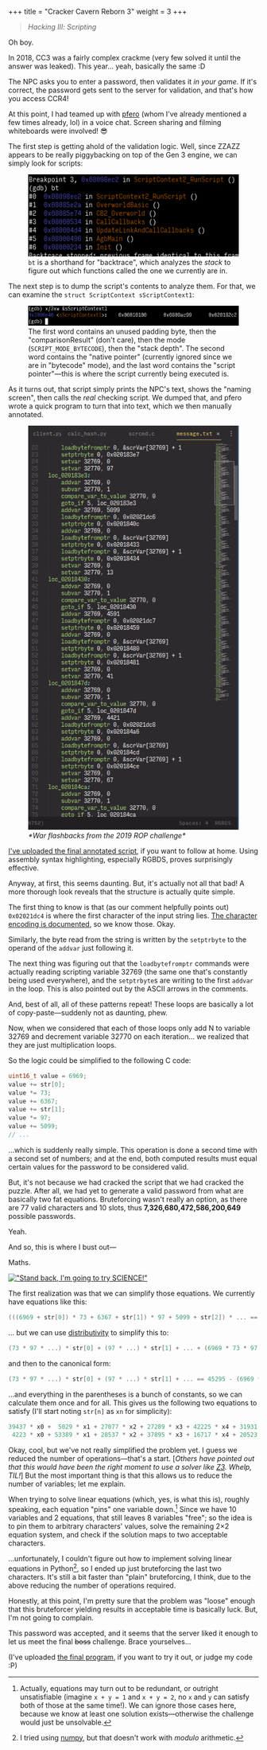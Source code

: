 +++
title = "Cracker Cavern Reborn 3"
weight = 3
+++

> *Hacking Ⅲ: Scripting*

<!-- more -->

Oh boy.

In 2018, CC3 was a fairly complex crackme (very few solved it until the answer was leaked).
This year... yeah, basically the same :D

The NPC asks you to enter a password, then validates it *in your game*.
If it's correct, the password gets sent to the server for validation, and that's how you access CCR4!

At this point, I had teamed up with [pfero](//github.com/mid-kid) (whom I've already mentioned a few times already, lol) in a voice chat.
Screen sharing and filming whiteboards were involved! 😎

The first step is getting ahold of the validation logic.
Well, since ZZAZZ appears to be really piggybacking on top of the Gen 3 engine, we can simply look for scripts:

<figure>
<img alt="Screenshot of a breakpoint being hit" src="breakpoint.png">
<figcaption><code>bt</code> is a shorthand for "backtrace", which analyzes the <em>stack</em> to figure out which functions called the one we currently are in.</figcaption>
</figure>

The next step is to dump the script's contents to analyze them.
For that, we can examine the `struct ScriptContext sScriptContext1`:

<figure>
<img alt="Screenshot of the structure's first three words in memory" src="context.png">
<figcaption>The first word contains an unused padding byte, then the "comparisonResult" (don't care), then the mode (<code>SCRIPT_MODE_BYTECODE</code>), then the "stack depth". The second word contains the "native pointer" (currently ignored since we are in "bytecode" mode), and the last word contains the "script pointer"—this is where the script currently being executed is.</figcaption>
</figure>

As it turns out, that script simply prints the NPC's text, shows the "naming screen", then calls the *real* checking script.
We dumped that, and pfero wrote a quick program to turn that into text, which we then manually annotated.

<figure>
<img alt="Screenshot of the checking script" src="script.png">
<figcaption><em>*War flashbacks from the 2019 ROP challenge*</em></figcaption>
</figure>

[I've uploaded the final annotated script](script.txt), if you want to follow at home.
Using assembly syntax highlighting, especially RGBDS, proves surprisingly effective.

Anyway, at first, this seems daunting.
But, it's actually not all that bad!
A more thorough look reveals that the structure is actually quite simple.

The first thing to know is that (as our comment helpfully points out) `0x02021dc4` is where the first character of the input string lies.
[The character encoding is documented](//github.com/pret/pokeemerald/blob/8103caea153f0ab905a00d1f3ee99d088d294659/charmap.txt), so we know those.
Okay.

Similarly, the byte read from the string is written by the `setptrbyte` to the operand of the `addvar` just following it.

The next thing was figuring out that the `loadbytefromptr` commands were actually reading scripting variable 32769 (the same one that's constantly being used everywhere), and the `setptrbyte`s are writing to the first `addvar` in the loop.
This is also pointed out by the ASCII arrows in the comments.

And, best of all, all of these patterns repeat!
These loops are basically a lot of copy-paste—suddenly not as daunting, phew.

Now, when we considered that each of those loops only add N to variable 32769 and decrement variable 32770 on each iteration... we realized that they are just multiplication loops.

So the logic could be simplified to the following C code:
```c
uint16_t value = 6969;
value += str[0];
value *= 73;
value += 6367;
value += str[1];
value *= 97;
value += 5099;
// ...
```

...which is suddenly really simple.
This operation is done a second time with a second set of numbers; and at the end, both computed results must equal certain values for the password to be considered valid.

But, it's not because we had cracked the script that we had cracked the puzzle.
After all, we had yet to generate a valid password from what are basically two fat equations.
Bruteforcing wasn't really an option, as there are 77 valid characters and 10 slots, thus **7,326,680,472,586,200,649** possible passwords.

Yeah.

And so, this is where I bust out—

Maths.

[!["Stand back, I'm going to try SCIENCE!"](//images-wixmp-ed30a86b8c4ca887773594c2.wixmp.com/i/9fbc94fa-3770-4723-9f85-ec7a61fb6cbe/d9i34zm-5284e852-53ac-4c16-b1cc-8e363e3bc4e5.png/v1/fill/w_1005,h_795,strp/stand_back_i_m_going_to_try_science_by_motorcycle_hero_d9i34zm-pre.png)](//xkcd.com/208/)

The first realization was that we can simplify those equations.
We currently have equations like this:

```c
(((6969 + str[0]) * 73 + 6367 + str[1]) * 97 + 5099 + str[2]) * ... == 45295
```

... but we can use [distributivity](//en.wikipedia.org/wiki/Distributive_property) to simplify this to:

```c
(73 * 97 * ...) * str[0] + (97 * ...) * str[1] + ... + (6969 * 73 * 97 * ...) == 45295
```

and then to the canonical form:

```c
(73 * 97 * ...) * str[0] + (97 * ...) * str[1] + ... == 45295 - (6969 * 73 * 97 * ...)
```

...and everything in the parentheses is a bunch of constants, so we can calculate them once and for all.
This gives us the following two equations to satisfy (I'll start noting `str[n]` as `xn` for simplicity):

```c
39437 * x0 +  5029 * x1 + 27077 * x2 + 27289 * x3 + 42225 * x4 + 31931 * x5 + 26271 * x6 + 32695 * x7 +  5893 * x8 +  83 * x9 == 32062
 4223 * x0 + 53389 * x1 + 28537 * x2 + 37895 * x3 + 16717 * x4 + 20523 * x5 + 33497 * x6 + 54325 * x7 + 31861 * x8 + 151 * x9 == 12232
```

Okay, cool, but we've not really simplified the problem yet.
I guess we reduced the number of operations—that's a start.
[*Others have pointed out that this would have been the right moment to use a solver like [Z3](//github.com/Z3Prover/z3/wiki). Whelp, TIL!*]
But the most important thing is that this allows us to reduce the number of variables; let me explain.

When trying to solve linear equations (which, yes, is what this is), roughly speaking, each equation "pins" one variable down.[^linalg]
Since we have 10 variables and 2 equations, that still leaves 8 variables "free"; so the idea is to pin them to arbitrary characters' values, solve the remaining 2×2 equation system, and check if the solution maps to two acceptable characters.

...unfortunately, I couldn't figure out how to implement solving linear equations in Python[^numpy], so I ended up just bruteforcing the last two characters.
It's still a bit faster than "plain" bruteforcing, I think, due to the above reducing the number of operations required.

Honestly, at this point, I'm pretty sure that the problem was "loose" enough that this bruteforcer yielding results in acceptable time is basically luck.
But, I'm not going to complain.

This password was accepted, and it seems that the server liked it enough to let us meet the final ~~boss~~ challenge.
Brace yourselves...

(I've uploaded [the final program](calc_hash.py), if you want to try it out, or judge my code :P)

[^linalg]: Actually, equations may turn out to be redundant, or outright unsatisfiable (imagine `x + y = 1` and `x + y = 2`, no `x` and `y` can satisfy both of those at the same time!). We can ignore those cases here, because we know at least one solution exists—otherwise the challenge would just be unsolvable.

[^numpy]: I tried using [numpy](//numpy.org/doc/stable/reference/generated/numpy.linalg.solve.html), but that doesn't work with *modulo* arithmetic.
